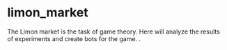 # limon_market
The Limon market is the task of game theory. Here will analyze the results of experiments and create bots for the game.
.
